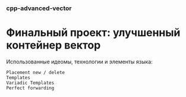 ### cpp-advanced-vector

# Финальный проект: улучшенный контейнер вектор

Использованные идеомы, технологии и элементы языка:
```
Placement new / delete
Templates
Variadic Templates
Perfect forwarding
```
